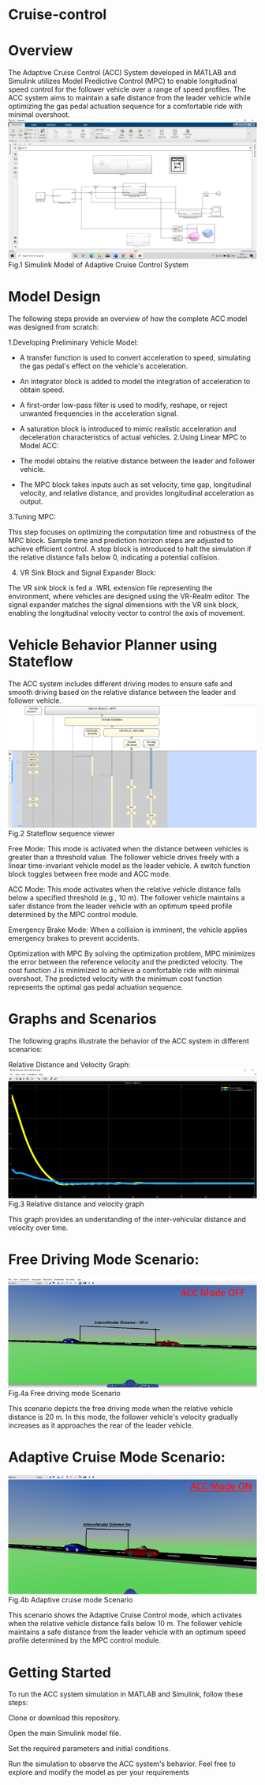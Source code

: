 # Cruise-control
# Overview
The Adaptive Cruise Control (ACC) System developed in MATLAB and Simulink utilizes Model Predictive Control (MPC) to enable longitudinal speed control for the follower vehicle over a range of speed profiles. The ACC system aims to maintain a safe distance from the leader vehicle while optimizing the gas pedal actuation sequence for a comfortable ride with minimal overshoot.
![image alt](Simulink_Model_of_Adaptive_Cruise_Control_System.png)
 Fig.1 Simulink Model of Adaptive Cruise Control System

# Model Design
The following steps provide an overview of how the complete ACC model was designed from scratch:

1.Developing Preliminary Vehicle Model:

* A transfer function is used to convert acceleration to speed, simulating the gas pedal's effect on the vehicle's acceleration.
* An integrator block is added to model the integration of acceleration to obtain speed.
* A first-order low-pass filter is used to modify, reshape, or reject unwanted frequencies in the acceleration signal.
* A saturation block is introduced to mimic realistic acceleration and deceleration characteristics of actual vehicles.
2.Using Linear MPC to Model ACC:

* The model obtains the relative distance between the leader and follower vehicle.
* The MPC block takes inputs such as set velocity, time gap, longitudinal velocity, and relative distance, and provides longitudinal acceleration as output.
  
3.Tuning MPC:

 This step focuses on optimizing the computation time and robustness of the MPC block.
 Sample time and prediction horizon steps are adjusted to achieve efficient control.
A stop block is introduced to halt the simulation if the relative distance falls below 0, indicating a potential collision.

4. VR Sink Block and Signal Expander Block:

The VR sink block is fed a .WRL extension file representing the environment, where vehicles are designed using the VR-Realm editor.
The signal expander matches the signal dimensions with the VR sink block, enabling the longitudinal velocity vector to control the axis of movement.

# Vehicle Behavior Planner using Stateflow
The ACC system includes different driving modes to ensure safe and smooth driving based on the relative distance between the leader and follower vehicle.
![image alt](Stateflow_sequence_viewer.png)
Fig.2 Stateflow sequence viewer

Free Mode: This mode is activated when the distance between vehicles is greater than a threshold value. The follower vehicle drives freely with a linear time-invariant vehicle model as the leader vehicle. A switch function block toggles between free mode and ACC mode.

ACC Mode: This mode activates when the relative vehicle distance falls below a specified threshold (e.g., 10 m). The follower vehicle maintains a safer distance from the leader vehicle with an optimum speed profile determined by the MPC control module.

Emergency Brake Mode: When a collision is imminent, the vehicle applies emergency brakes to prevent accidents.

Optimization with MPC
By solving the optimization problem, MPC minimizes the error between the reference velocity and the predicted velocity. The cost function J is minimized to achieve a comfortable ride with minimal overshoot. The predicted velocity with the minimum cost function represents the optimal gas pedal actuation sequence.

# Graphs and Scenarios
The following graphs illustrate the behavior of the ACC system in different scenarios:

Relative Distance and Velocity Graph:
![image alt](Relative_distance_and_velocity_graph.png)
Fig.3 Relative distance and velocity graph

This graph provides an understanding of the inter-vehicular distance and velocity over time.

# Free Driving Mode Scenario:
![image alt](Free_Driving_Mode_Scenario.png)
Fig.4a Free driving mode Scenario

This scenario depicts the free driving mode when the relative vehicle distance is 20 m. In this mode, the follower vehicle's velocity gradually increases as it approaches the rear of the leader vehicle.

# Adaptive Cruise Mode Scenario:
![image alt](Adaptive_cruise_mode_Scenario.png)
Fig.4b Adaptive cruise mode Scenario

This scenario shows the Adaptive Cruise Control mode, which activates when the relative vehicle distance falls below 10 m. The follower vehicle maintains a safe distance from the leader vehicle with an optimum speed profile determined by the MPC control module.

# Getting Started
To run the ACC system simulation in MATLAB and Simulink, follow these steps:

Clone or download this repository.

Open the main Simulink model file.

Set the required parameters and initial conditions.

Run the simulation to observe the ACC system's behavior.
Feel free to explore and modify the model as per your requirements
